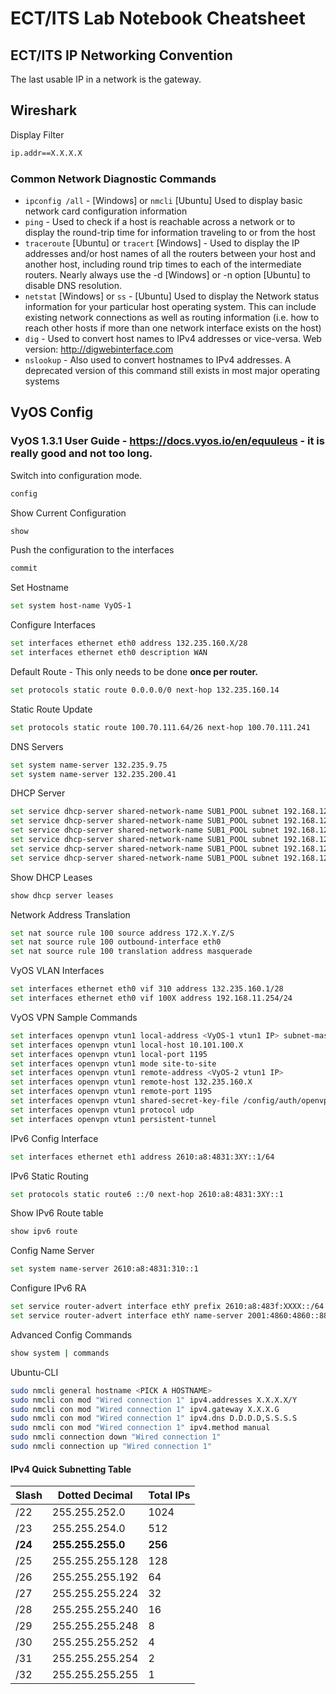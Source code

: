 # ECT/ITS Lab Notebook Cheatsheet

## ECT/ITS IP Networking Convention

The last usable IP in a network is the gateway.

## Wireshark

Display Filter

```bash
ip.addr==X.X.X.X
```

### Common Network Diagnostic Commands

- `ipconfig /all` - [Windows] or `nmcli` [Ubuntu] Used to display basic network card configuration information
- `ping` - Used to check if a host is reachable across a network or to display the round-trip time for information traveling to or from the host
- `traceroute` [Ubuntu] or `tracert` [Windows] - Used to display the IP addresses and/or host names of all the routers between your host and another host, including round trip times to each of the intermediate routers. Nearly always use the -d [Windows] or -n option [Ubuntu] to disable DNS resolution.
- `netstat` [Windows] or `ss` - [Ubuntu] Used to display the Network status information for your particular host operating system. This can include existing network connections as well as routing information (i.e. how to reach other hosts if more than one network interface exists on the host)
- `dig` - Used to convert host names to IPv4 addresses or vice-versa. Web version: <http://digwebinterface.com>
- `nslookup` - Also used to convert hostnames to IPv4 addresses. A deprecated version of this command still exists in most major operating systems

## VyOS Config

### VyOS 1.3.1 User Guide - <https://docs.vyos.io/en/equuleus> - it is really good and not too long.

Switch into configuration mode.

```bash
config
```

Show Current Configuration

```bash
show
```

Push the configuration to the interfaces

```bash
commit
```

Set Hostname

```bash
set system host-name VyOS-1
```

Configure Interfaces

```bash
set interfaces ethernet eth0 address 132.235.160.X/28
set interfaces ethernet eth0 description WAN
```

Default Route - This only needs to be done **once per router.**

```bash
set protocols static route 0.0.0.0/0 next-hop 132.235.160.14
```

Static Route Update

```bash
set protocols static route 100.70.111.64/26 next-hop 100.70.111.241
```

DNS Servers

````bash
set system name-server 132.235.9.75
set system name-server 132.235.200.41
````

DHCP Server

````bash
set service dhcp-server shared-network-name SUB1_POOL subnet 192.168.12.0/24 range 0 start 192.168.12.1
set service dhcp-server shared-network-name SUB1_POOL subnet 192.168.12.0/24 range 0 stop 192.168.12.50
set service dhcp-server shared-network-name SUB1_POOL subnet 192.168.12.0/24 default-router 192.168.12.254
set service dhcp-server shared-network-name SUB1_POOL subnet 192.168.12.0/24 name-server 132.235.9.75
set service dhcp-server shared-network-name SUB1_POOL subnet 192.168.12.0/24 name-server 132.235.200.41
set service dhcp-server shared-network-name SUB1_POOL subnet 192.168.12.0/24 lease 120
````

Show DHCP Leases

````bash
show dhcp server leases
````

Network Address Translation

````bash
set nat source rule 100 source address 172.X.Y.Z/S
set nat source rule 100 outbound-interface eth0
set nat source rule 100 translation address masquerade
````

VyOS VLAN Interfaces

````bash
set interfaces ethernet eth0 vif 310 address 132.235.160.1/28
set interfaces ethernet eth0 vif 100X address 192.168.11.254/24
````

VyOS VPN Sample Commands

```bash
set interfaces openvpn vtun1 local-address <VyOS-1 vtun1 IP> subnet-mask <VyOS-1 vtun1 mask>
set interfaces openvpn vtun1 local-host 10.101.100.X
set interfaces openvpn vtun1 local-port 1195
set interfaces openvpn vtun1 mode site-to-site
set interfaces openvpn vtun1 remote-address <VyOS-2 vtun1 IP>
set interfaces openvpn vtun1 remote-host 132.235.160.X
set interfaces openvpn vtun1 remote-port 1195
set interfaces openvpn vtun1 shared-secret-key-file /config/auth/openvpn-1.key
set interfaces openvpn vtun1 protocol udp
set interfaces openvpn vtun1 persistent-tunnel
```

IPv6 Config Interface

```bash
set interfaces ethernet eth1 address 2610:a8:4831:3XY::1/64
```

IPv6 Static Routing

```bash
set protocols static route6 ::/0 next-hop 2610:a8:4831:3XY::1
```

Show IPv6 Route table

```bash
show ipv6 route
```

Config Name Server

```bash
set system name-server 2610:a8:4831:310::1
```

Configure IPv6 RA

````bash
set service router-advert interface ethY prefix 2610:a8:483f:XXXX::/64
set service router-advert interface ethY name-server 2001:4860:4860::8888
````

Advanced Config Commands

```bash
show system | commands
```

Ubuntu-CLI

````bash
sudo nmcli general hostname <PICK A HOSTNAME>
sudo nmcli con mod "Wired connection 1" ipv4.addresses X.X.X.X/Y
sudo nmcli con mod "Wired connection 1" ipv4.gateway X.X.X.G
sudo nmcli con mod "Wired connection 1" ipv4.dns D.D.D.D,S.S.S.S
sudo nmcli con mod "Wired connection 1" ipv4.method manual
sudo nmcli connection down "Wired connection 1"
sudo nmcli connection up "Wired connection 1"

````

#### IPv4 Quick Subnetting Table

| Slash   | Dotted Decimal    | Total IPs
|---      |--                 |--
| /22     | 255.255.252.0     | 1024
| /23     | 255.255.254.0     | 512
|**/24**  | **255.255.255.0** | **256**
| /25     | 255.255.255.128   | 128
| /26     | 255.255.255.192   | 64
| /27     | 255.255.255.224   | 32
| /28     | 255.255.255.240   | 16
| /29     | 255.255.255.248   | 8
| /30     | 255.255.255.252   | 4
| /31     | 255.255.255.254   | 2
| /32     | 255.255.255.255   | 1
